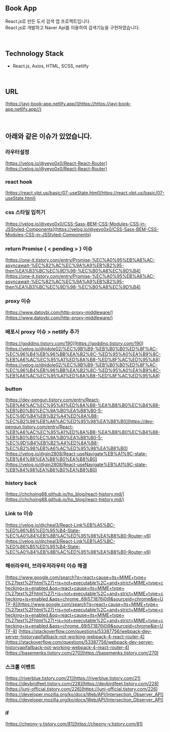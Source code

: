## Book App

React.js로 만든 도서 검색 앱 프로젝트입니다.<br>
React.js로 개발하고 Naver Api를 이용하여 검색기능을 구현하였습니다.

<br />

## Technology Stack

- React.js, Axios, HTML, SCSS, netlify

<br />

## URL
[https://jayj-book-app.netlify.app/](https://https://jayj-book-app.netlify.app//)

<br />

## 아래와 같은 이슈가 있었습니다.

### 라우터설정
[https://velog.io/@yeyo0x0/React-React-Router](https://velog.io/@yeyo0x0/React-React-Router)

### react hook 
[https://react.vlpt.us/basic/07-useState.html](https://react.vlpt.us/basic/07-useState.html)

### css 스타일 입히기
[https://velog.io/@yeyo0x0/CSS-Sass-BEM-CSS-Modules-CSS-in-JSStyled-Components](https://velog.io/@yeyo0x0/CSS-Sass-BEM-CSS-Modules-CSS-in-JSStyled-Components)

### return Promise { < pending > } 이슈
[https://one-it.tistory.com/entry/Promise-%EC%A0%95%EB%A6%AC-asyncawait-%EC%82%AC%EC%9A%A9%EB%B2%95-then%EA%B3%BC%EC%9D%98-%EC%B0%A8%EC%9D%B4](https://one-it.tistory.com/entry/Promise-%EC%A0%95%EB%A6%AC-asyncawait-%EC%82%AC%EC%9A%A9%EB%B2%95-then%EA%B3%BC%EC%9D%98-%EC%B0%A8%EC%9D%B4)

### proxy 이슈
[https://www.datoybi.com/http-proxy-middleware/](https://www.datoybi.com/http-proxy-middleware/)

### 배포시 proxy 이슈 > netlify 추가
[https://goddino.tistory.com/190](https://goddino.tistory.com/190)
[https://velog.io/@jidole02/%EC%9B%B9-%EB%B0%B0%ED%8F%AC-%EC%96%B4%EB%96%BB%EA%B2%8C-%ED%95%A0%EA%B9%8C-%EB%A6%AC%EC%95%A1%ED%8A%B8-%ED%8F%AC%ED%95%A8](https://velog.io/@jidole02/%EC%9B%B9-%EB%B0%B0%ED%8F%AC-%EC%96%B4%EB%96%BB%EA%B2%8C-%ED%95%A0%EA%B9%8C-%EB%A6%AC%EC%95%A1%ED%8A%B8-%ED%8F%AC%ED%95%A8)

### button
[https://dev-pengun.tistory.com/entry/React-%EB%A6%AC%EC%95%A1%ED%8A%B8-%EA%B8%B0%EC%B4%88-%EB%B0%B0%EC%9A%B0%EA%B8%B0-5-%EC%9D%B4%EB%B2%A4%ED%8A%B8-%EC%B2%98%EB%A6%AC%ED%95%98%EA%B8%B0](https://dev-pengun.tistory.com/entry/React-%EB%A6%AC%EC%95%A1%ED%8A%B8-%EA%B8%B0%EC%B4%88-%EB%B0%B0%EC%9A%B0%EA%B8%B0-5-%EC%9D%B4%EB%B2%A4%ED%8A%B8-%EC%B2%98%EB%A6%AC%ED%95%98%EA%B8%B0)
[https://velog.io/@gin2808/React-useNavigate%EB%A1%9C-state-%EB%84%98%EA%B8%B0%EA%B8%B0](https://velog.io/@gin2808/React-useNavigate%EB%A1%9C-state-%EB%84%98%EA%B8%B0%EA%B8%B0)

### history back
[https://chchoing88.github.io/ho_blog/react-history.md/](https://chchoing88.github.io/ho_blog/react-history.md/)

### Link to 이슈
[https://velog.io/@cheal3/React-Link%EB%A5%BC-%ED%86%B5%ED%95%B4-State-%EC%A0%84%EB%8B%AC%ED%95%98%EA%B8%B0-Router-v6](https://velog.io/@cheal3/React-Link%EB%A5%BC-%ED%86%B5%ED%95%B4-State-%EC%A0%84%EB%8B%AC%ED%95%98%EA%B8%B0-Router-v6)

### 해쉬라우터, 브라우저라우터 이슈 해결
[https://www.google.com/search?q=react+cause+its+MIME+type+(%27text%2Fhtml%27)+is+not+executable%2C+and+strict+MIME+type+checking+is+enabled.&oq=react+cause+its+MIME+type+(%27text%2Fhtml%27)+is+not+executable%2C+and+strict+MIME+type+checking+is+enabled.&aqs=chrome..69i57.1876j0j9&sourceid=chrome&ie=UTF-8](https://www.google.com/search?q=react+cause+its+MIME+type+(%27text%2Fhtml%27)+is+not+executable%2C+and+strict+MIME+type+checking+is+enabled.&oq=react+cause+its+MIME+type+(%27text%2Fhtml%27)+is+not+executable%2C+and+strict+MIME+type+checking+is+enabled.&aqs=chrome..69i57.1876j0j9&sourceid=chrome&ie=UTF-8)
[https://stackoverflow.com/questions/53387756/webpack-dev-server-historyapifallback-not-working-webpack-4-react-router-4](https://stackoverflow.com/questions/53387756/webpack-dev-server-historyapifallback-not-working-webpack-4-react-router-4)
[https://basemenks.tistory.com/270](https://basemenks.tistory.com/270)

### 스크롤 이벤트
[https://riverblue.tistory.com/21](https://riverblue.tistory.com/21)
[https://devbirdfeet.tistory.com/228](https://devbirdfeet.tistory.com/228)
[https://juni-official.tistory.com/226](https://juni-official.tistory.com/226)
[https://developer.mozilla.org/ko/docs/Web/API/Intersection_Observer_API](https://developer.mozilla.org/ko/docs/Web/API/Intersection_Observer_API)

### if
[https://cheony-y.tistory.com/81](https://cheony-y.tistory.com/81)